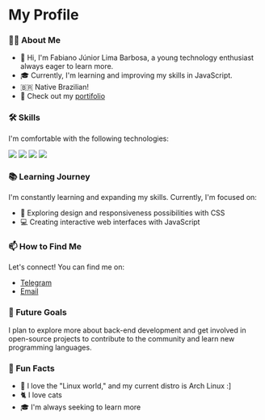 # My Profile 

### 👨‍💻 About Me
- 👋 Hi, I'm Fabiano Júnior Lima Barbosa, a young technology enthusiast always eager to learn more.
- 🎓 Currently, I'm learning and improving my skills in JavaScript.
- 🇧🇷 Native Brazilian!
- 💼 Check out my [portifolio](https://fabito02.github.io/Fabiano_Junior_L_B/)

### 🛠️ Skills
I'm comfortable with the following technologies:

<div>
  <img src="https://img.shields.io/badge/html5-%23E34F26.svg?style=for-the-badge&logo=html5&logoColor=white" />
  <img src="https://img.shields.io/badge/css3-%231572B6.svg?style=for-the-badge&logo=css3&logoColor=white" />
  <img src="https://img.shields.io/badge/javascript-%23323330.svg?style=for-the-badge&logo=javascript&logoColor=%23F7DF1E" />
  <img src="https://img.shields.io/badge/Linux-FCC624?style=for-the-badge&logo=linux&logoColor=black" />
</div>

### 📚 Learning Journey
I'm constantly learning and expanding my skills. Currently, I'm focused on:
- 🎨 Exploring design and responsiveness possibilities with CSS
- 💻 Creating interactive web interfaces with JavaScript

### 📫 How to Find Me
Let's connect! You can find me on:
- [Telegram](https://t.me/BinnaryBard)
- [Email](mailto:fabianojuniorlimaba2@gmail.com)

### 🎯 Future Goals
I plan to explore more about back-end development and get involved in open-source projects to contribute to the community and learn new programming languages.

### 🎉 Fun Facts
- 🐧 I love the "Linux world," and my current distro is Arch Linux :]
- 🐈 I love cats
- 🎓 I'm always seeking to learn more

